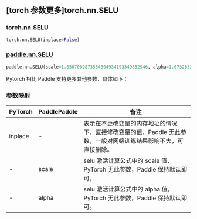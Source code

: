 ## [torch 参数更多]torch.nn.SELU

### [torch.nn.SELU](https://pytorch.org/docs/stable/generated/torch.nn.SELU.html#torch.nn.SELU)

```python
torch.nn.SELU(inplace=False)
```

### [paddle.nn.SELU](https://www.paddlepaddle.org.cn/documentation/docs/zh/develop/api/paddle/nn/SELU_cn.html)

```python
paddle.nn.SELU(scale=1.0507009873554804934193349852946, alpha=1.6732632423543772848170429916717, name=None)
```

Pytorch 相比 Paddle 支持更多其他参数，具体如下：

### 参数映射

| PyTorch | PaddlePaddle | 备注                                                                                                            |
| ------- | ------------ | --------------------------------------------------------------------------------------------------------------- |
| inplace | -            | 表示在不更改变量的内存地址的情况下，直接修改变量的值，Paddle 无此参数，一般对网络训练结果影响不大，可直接删除。 |
| -       | scale        | selu 激活计算公式中的 scale 值，PyTorch 无此参数，Paddle 保持默认即可。                                         |
| -       | alpha        | selu 激活计算公式中的 alpha 值，PyTorch 无此参数，Paddle 保持默认即可。                                         |
